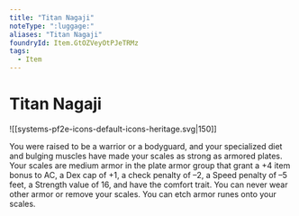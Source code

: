 ```yaml
---
title: "Titan Nagaji"
noteType: ":luggage:"
aliases: "Titan Nagaji"
foundryId: Item.GtOZVeyOtPJeTRMz
tags:
  - Item
---
```


# Titan Nagaji
![[systems-pf2e-icons-default-icons-heritage.svg|150]]

You were raised to be a warrior or a bodyguard, and your specialized diet and bulging muscles have made your scales as strong as armored plates. Your scales are medium armor in the plate armor group that grant a +4 item bonus to AC, a Dex cap of +1, a check penalty of –2, a Speed penalty of –5 feet, a Strength value of 16, and have the comfort trait. You can never wear other armor or remove your scales. You can etch armor runes onto your scales.
